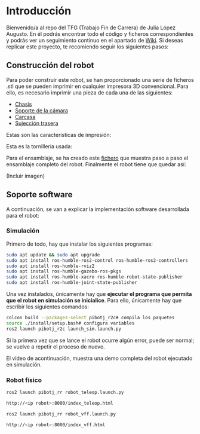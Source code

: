 
# Introducción 
Bienvenido/a al repo del TFG (Trabajo Fin de Carrera) de Julia López Augusto. En él podrás encontrar todo el código y ficheros correspondientes y podrás ver un seguimiento continuo en el apartado de [Wiki](https://github.com/RoboticsURJC/tfg-jlopez/wiki). Si deseas replicar este proyecto, te recomiendo seguir los siguientes pasos: 

## Construcción del robot
Para poder construir este robot, se han proporcionado una serie de ficheros .stl  que se pueden imprimir en cualquier impresora 3D convencional. Para ello, es necesario imprimir una pieza de cada una de las siguientes: 

- [Chasis](https://github.com/RoboticsURJC/tfg-jlopez/blob/main/design/base.stl)
- [Soporte de la cámara](https://github.com/RoboticsURJC/tfg-jlopez/blob/main/design/camara.stl)
- [Carcasa](https://github.com/RoboticsURJC/tfg-jlopez/blob/main/design/parte-superior.stl)
- [Sujección trasera](https://github.com/RoboticsURJC/tfg-jlopez/blob/main/design/sujeccion-trasera.stl)

Estas son las características de impresión: 


Esta es la tornillería usada: 


Para el ensamblaje, se ha creado este [fichero]() que muestra paso a paso el ensamblaje completo del robot. Finalmente el robot tiene que quedar así: 

(Incluir imagen)

## Soporte software 
A continuación, se van a explicar la implementación software desarrollada para el robot: 

### Simulación 

Primero de todo, hay que instalar los siguientes programas:
```bash
sudo apt update && sudo apt upgrade
sudo apt install ros-humble-ros2-control ros-humble-ros2-controllers
sudo apt install ros-humble-rviz2
sudo apt install ros-humble-gazebo-ros-pkgs
sudo apt install ros-humble-xacro ros-humble-robot-state-publisher
sudo apt install ros-humble-joint-state-publisher
```
Una vez instalados, únicamente hay que **ejecutar el programa que permita que el robot en simulación se inicialice**. Para ello, únicamente hay que escribir los siguientes comandos:

```bash
colcon build --packages-select pibotj_r2c# compila los paquetes
source ./install/setup.bash# configura variables
ros2 launch pibotj_r2c launch_sim.launch.py
```

Si la primera vez que se lance el robot ocurre algún error, puede ser normal; se vuelve a repetir el proceso de nuevo.

El vídeo de acontinuación, muestra una demo completa del robot ejecutado en simulación.

### Robot físico


```bash
ros2 launch pibotj_rr robot_teleop.launch.py
```

```bash
http://<ip robot>:8000/index_teleop.html
```
```bash
ros2 launch pibotj_rr robot_vff.launch.py
```

```bash
http://<ip robot>:8000/index_vff.html
```






